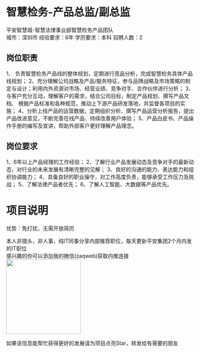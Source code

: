 # 智慧检务-产品总监/副总监
平安智慧城-智慧法律事业部智慧检务产品团队  
城市：深圳市 经验要求：6年 学历要求：本科  招聘人数：2

## 岗位职责
1、 负责智慧检务产品线的整体规划，定期进行竞品分析，完成智慧检务具体产品线规划；
   2、充分理解公司战略及产品/服务特征，参与品牌战略及市场策略的制定与设计；利用内外资源对市场、经营业绩、竞争对手、合作伙伴进行分析；
   3、与客户充分互动，理解客户的需求，结合公司目标，制定产品规划、撰写产品文档、 根据产品标准和各种规范，推动上下游产品研发落地，并监督各项目的实施；
   4、分析上线产品的运营数据，定期组织分析、撰写产品运营分析报告，提出产品改进意见，不断完善在线产品、持续改善用户体验；
   5、产品白皮书、产品操作手册的编写及宣讲，帮助外部客户更好理解产品理念。

## 岗位要求
1、6年以上产品经理的工作经验；
   2、了解行业产品发展动态及竞争对手的最新动态，对行业的未来发展有清晰完整的见解；
   3、良好的沟通的能力、表达能力和组织协调能力；
   4、具备良好的职业操守，对工作高度负责，能够承受工作压力及挑战；
   5、了解法律产品者优先；
   6、了解人工智能、大数据等产品优先。

# 项目说明

优势：免打扰，无需开放简历

本人非猎头，非人事，纯IT同事分享内部推荐职位，每天更新平安集团2个月内发的IT职位  
感兴趣的你可以添加我的微信(zaqweb)获取内推连接  
<img src="https://github.com/zaqweb/PA-IT-JOBS/blob/master/WechatICode.jpeg"  height="200" width="200">

如果该信息能帮忙获得更好的发展请为项目点亮Star，转发给有需要的朋友




